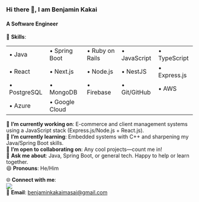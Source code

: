### Hi there 👋, I am Benjamin Kakai
#### A Software Engineer

🔧 **Skills**:
<table>
  <tr>
    <td>• Java</td>
    <td>• Spring Boot</td>
    <td>• Ruby on Rails</td>
    <td>• JavaScript</td>
    <td>• TypeScript</td>
  </tr>
  <tr>
    <td>• React</td>
    <td>• Next.js</td>
    <td>• Node.js</td>
    <td>• NestJS</td>
    <td>• Express.js</td>
  </tr>
  <tr>
    <td>• PostgreSQL</td>
    <td>• MongoDB</td>
    <td>• Firebase</td>
    <td>• Git/GitHub</td>
    <td>• AWS</td>
  </tr>
  <tr>
    <td>• Azure</td>
    <td>• Google Cloud</td>
    <td></td>
    <td></td>
    <td></td>
  </tr>
</table>

🔭 **I’m currently working on**: E-commerce and client management systems using a JavaScript stack (Express.js/Node.js + React.js).  
🌱 **I’m currently learning**: Embedded systems with C++ and sharpening my Java/Spring Boot skills.  
👯 **I’m open to collaborating on**: Any cool projects—count me in!  
💬 **Ask me about**: Java, Spring Boot, or general tech. Happy to help or learn together.  
😄 **Pronouns**: He/Him  

🌐 **Connect with me**:  
[<img src="https://img.shields.io/badge/LinkedIn-0077B5?style=for-the-badge&logo=linkedin&logoColor=white" />](https://www.linkedin.com/in/benjamin-kakai-7b599121a)  
📧 **Email**: benjaminkakaimasai@gmail.com
